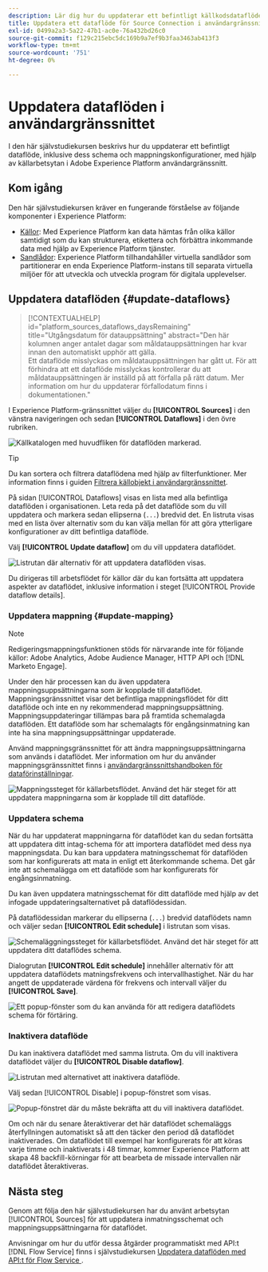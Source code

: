 ```yaml
---
description: Lär dig hur du uppdaterar ett befintligt källkodsdataflöde i användargränssnittet i Experience Platform.
title: Uppdatera ett dataflöde för Source Connection i användargränssnittet
exl-id: 0499a2a3-5a22-47b1-ac0e-76a432bd26c0
source-git-commit: f129c215ebc5dc169b9a7ef9b3faa3463ab413f3
workflow-type: tm+mt
source-wordcount: '751'
ht-degree: 0%

---
```


# Uppdatera dataflöden i användargränssnittet

I den här självstudiekursen beskrivs hur du uppdaterar ett befintligt dataflöde, inklusive dess schema och mappningskonfigurationer, med hjälp av källarbetsytan i Adobe Experience Platform användargränssnitt.

## Kom igång

Den här självstudiekursen kräver en fungerande förståelse av följande komponenter i Experience Platform:

* [Källor](../../home.md): Med Experience Platform kan data hämtas från olika källor samtidigt som du kan strukturera, etikettera och förbättra inkommande data med hjälp av Experience Platform tjänster.
* [Sandlådor](../../../sandboxes/home.md): Experience Platform tillhandahåller virtuella sandlådor som partitionerar en enda Experience Platform-instans till separata virtuella miljöer för att utveckla och utveckla program för digitala upplevelser.

## Uppdatera dataflöden {#update-dataflows}

>[!CONTEXTUALHELP]
>id="platform_sources_dataflows_daysRemaining"
>title="Utgångsdatum för datauppsättning"
>abstract="Den här kolumnen anger antalet dagar som måldatauppsättningen har kvar innan den automatiskt upphör att gälla.<br>Ett dataflöde misslyckas om måldatauppsättningen har gått ut. För att förhindra att ett dataflöde misslyckas kontrollerar du att måldatauppsättningen är inställd på att förfalla på rätt datum. Mer information om hur du uppdaterar förfallodatum finns i dokumentationen."

I Experience Platform-gränssnittet väljer du **[!UICONTROL Sources]** i den vänstra navigeringen och sedan **[!UICONTROL Dataflows]** i den övre rubriken.

![Källkatalogen med huvudfliken för dataflöden markerad.](../../images/tutorials/update-dataflows/catalog.png)

>[!TIP]
>
>Du kan sortera och filtrera dataflödena med hjälp av filterfunktioner. Mer information finns i guiden [Filtrera källobjekt i användargränssnittet](./filter.md).

På sidan [!UICONTROL Dataflows] visas en lista med alla befintliga dataflöden i organisationen. Leta reda på det dataflöde som du vill uppdatera och markera sedan ellipserna (`...`) bredvid det. En listruta visas med en lista över alternativ som du kan välja mellan för att göra ytterligare konfigurationer av ditt befintliga dataflöde.

Välj **[!UICONTROL Update dataflow]** om du vill uppdatera dataflödet.

![Listrutan där alternativ för att uppdatera dataflöden visas.](../../images/tutorials/update-dataflows/dropdown_update.png)

Du dirigeras till arbetsflödet för källor där du kan fortsätta att uppdatera aspekter av dataflödet, inklusive information i steget [!UICONTROL Provide dataflow details].

### Uppdatera mappning {#update-mapping}

>[!NOTE]
>
>Redigeringsmappningsfunktionen stöds för närvarande inte för följande källor: Adobe Analytics, Adobe Audience Manager, HTTP API och [!DNL Marketo Engage].

Under den här processen kan du även uppdatera mappningsuppsättningarna som är kopplade till dataflödet.  Mappningsgränssnittet visar det befintliga mappningsflödet för ditt dataflöde och inte en ny rekommenderad mappningsuppsättning. Mappningsuppdateringar tillämpas bara på framtida schemalagda dataflöden. Ett dataflöde som har schemalagts för engångsinmatning kan inte ha sina mappningsuppsättningar uppdaterade.

Använd mappningsgränssnittet för att ändra mappningsuppsättningarna som används i dataflödet. Mer information om hur du använder mappningsgränssnittet finns i [användargränssnittshandboken för dataförinställningar](../../../data-prep/ui/mapping.md).

![Mappningssteget för källarbetsflödet. Använd det här steget för att uppdatera mappningarna som är kopplade till ditt dataflöde.](../../images/tutorials/update-dataflows/mapping.png)

### Uppdatera schema

När du har uppdaterat mappningarna för dataflödet kan du sedan fortsätta att uppdatera ditt intag-schema för att importera dataflödet med dess nya mappningsdata. Du kan bara uppdatera matningsschemat för dataflöden som har konfigurerats att mata in enligt ett återkommande schema. Det går inte att schemalägga om ett dataflöde som har konfigurerats för engångsinmatning.

Du kan även uppdatera matningsschemat för ditt dataflöde med hjälp av det infogade uppdateringsalternativet på dataflödessidan.

På dataflödessidan markerar du ellipserna (`...`) bredvid dataflödets namn och väljer sedan **[!UICONTROL Edit schedule]** i listrutan som visas.

![Schemaläggningssteget för källarbetsflödet. Använd det här steget för att uppdatera ditt dataflödes schema.](../../images/tutorials/update-dataflows/dropdown_edit.png)

Dialogrutan **[!UICONTROL Edit schedule]** innehåller alternativ för att uppdatera dataflödets matningsfrekvens och intervallhastighet. När du har angett de uppdaterade värdena för frekvens och intervall väljer du **[!UICONTROL Save]**.

![Ett popup-fönster som du kan använda för att redigera dataflödets schema för förtäring.](../../images/tutorials/update-dataflows/edit_schedule.png)

### Inaktivera dataflöde

Du kan inaktivera dataflödet med samma listruta. Om du vill inaktivera dataflödet väljer du **[!UICONTROL Disable dataflow]**.

![Listrutan med alternativet att inaktivera dataflöde.](../../images/tutorials/update-dataflows/dropdown_disable.png)

Välj sedan [!UICONTROL Disable] i popup-fönstret som visas.

![Popup-fönstret där du måste bekräfta att du vill inaktivera dataflödet.](../../images/tutorials/update-dataflows/disable_dataflow.png)

Om och när du senare återaktiverar det här dataflödet schemaläggs återfyllningen automatiskt så att den täcker den period då dataflödet inaktiverades. Om dataflödet till exempel har konfigurerats för att köras varje timme och inaktiverats i 48 timmar, kommer Experience Platform att skapa 48 backfill-körningar för att bearbeta de missade intervallen när dataflödet återaktiveras.

## Nästa steg

Genom att följa den här självstudiekursen har du använt arbetsytan [!UICONTROL Sources] för att uppdatera inmatningsschemat och mappningsuppsättningarna för dataflödet.

Anvisningar om hur du utför dessa åtgärder programmatiskt med API:t [!DNL Flow Service] finns i självstudiekursen [Uppdatera dataflöden med API:t för Flow Service ](../../tutorials/api/update-dataflows.md).
